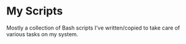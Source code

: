 # My Scripts

Mostly a collection of Bash scripts I've written/copied to take care of various tasks 
on my system.
